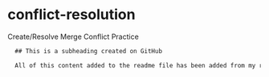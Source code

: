 # conflict-resolution
Create/Resolve Merge Conflict Practice

```md
  ## This is a subheading created on GitHub

  All of this content added to the readme file has been added from my remote GitHub repository.
  ```
